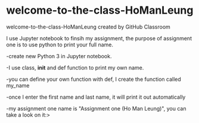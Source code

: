 # welcome-to-the-class-HoManLeung
welcome-to-the-class-HoManLeung created by GitHub Classroom

I use Jupyter notebook to finsih my assignment, the purpose of assignment one is to use python to print your full name.

-create new Python 3 in Jupyter notebook.

-I use class, __init__ and def function to print my own name.

-you can define your own function with def, I create the function called my_name

-once I enter the first name and last name, it will print it out automatically

-my assignment one name is "Assignment one (Ho Man Leung)", you can take a look on it:>
